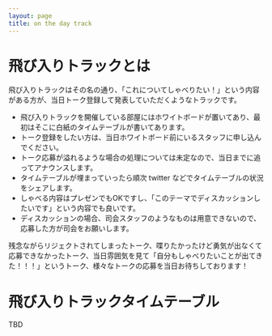 ```yaml
---
layout: page
title: on the day track
---
```

# 飛び入りトラックとは

飛び入りトラックはその名の通り、「これについてしゃべりたい！」という内容がある方が、当日トーク登録して発表していただくようなトラックです。

* 飛び入りトラックを開催している部屋にはホワイトボードが置いてあり、最初はそこに白紙のタイムテーブルが書いてあります。
* トーク登録をしたい方は、当日ホワイトボード前にいるスタッフに申し込んでください。
* トーク応募が溢れるような場合の処理については未定なので、当日までに追ってアナウンスします。
* タイムテーブルが埋まっていったら順次 twitter などでタイムテーブルの状況をシェアします。
* しゃべる内容はプレゼンでもOKですし、「このテーマでディスカッションしたいです」という内容でも良いです。
* ディスカッションの場合、司会スタッフのようなものは用意できないので、応募した方が司会をお願いします。

残念ながらリジェクトされてしまったトーク、喋りたかったけど勇気が出なくて応募できなかったトーク、当日雰囲気を見て「自分もしゃべりたいことが出てきた！！！」というトーク、様々なトークの応募を当日お待ちしております！


# 飛び入りトラックタイムテーブル

TBD
